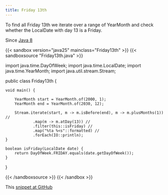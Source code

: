 ```yaml
---
title: Friday 13th
---
```


To find all Friday 13th we iterate over a range of YearMonth and check
whether the LocalDate with day 13 is a Friday.

Since [Java 8](/jdk/8/)

{{< sandbox version="java25" mainclass="Friday13th" >}}
{{< sandboxsource "Friday13th.java" >}}

import java.time.DayOfWeek;
import java.time.LocalDate;
import java.time.YearMonth;
import java.util.stream.Stream;

public class Friday13th {

	void main() {

		YearMonth start = YearMonth.of(2000, 1);
		YearMonth end = YearMonth.of(2030, 12);

		Stream.iterate(start, m -> m.isBefore(end), m -> m.plusMonths(1)) //
				.map(m -> m.atDay(13)) //
				.filter(this::isFriday) //
				.map("%ta %<s"::formatted) //
				.forEach(IO::println);
	}

	boolean isFriday(LocalDate date) {
		return DayOfWeek.FRIDAY.equals(date.getDayOfWeek());
	}

}

{{< /sandboxsource >}}
{{< /sandbox >}}

This [snippet at GitHub](https://github.com/marchof/io.javaalmanac.snippets/tree/master/src/main/java/io/javaalmanac/snippets/time/Friday13th.java)

